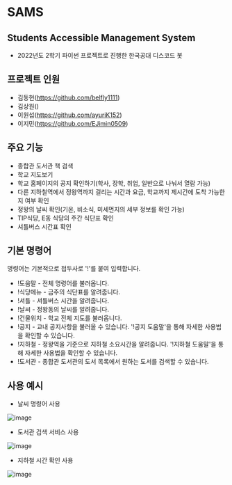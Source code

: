 # SAMS
## Students Accessible Management System
- 2022년도 2학기 파이썬 프로젝트로 진행한 한국공대 디스코드 봇

## 프로젝트 인원
- 김동현(https://github.com/belfly1111)
- 김상원()
- 이원섭(https://github.com/ayuriK152)
- 이지민(https://github.com/EJimin0509)

## 주요 기능
- 종합관 도서관 책 검색
- 학교 지도보기
- 학교 홈페이지의 공지 확인하기(학사, 장학, 취업, 일반으로 나눠서 열람 가능)
- 다른 지하철역에서 정왕역까지 걸리는 시간과 요금, 학교까지 제시간에 도착 가능한지 여부 확인
- 정왕의 날씨 확인(기온, 비소식, 미세먼지의 세부 정보를 확인 가능)
- TIP식당, E동 식당의 주간 식단표 확인
- 셔틀버스 시간표 확인

## 기본 명령어
명령어는 기본적으로 접두사로 '!'를 붙여 입력합니다.
- !도움말 - 전체 명령어를 불러옵니다.
- !식당메뉴 - 금주의 식단표를 알려줍니다.
- !셔틀 - 셔틀버스 시간을 알려줍니다.
- !날씨 - 정왕동의 날씨를 알려줍니다.
- !건물위치 - 학교 전체 지도를 불러옵니다.
- !공지 - 교내 공지사항을 불러올 수 있습니다. '!공지 도움말'을 통해 자세한 사용법을 확인할 수 있습니다.
- !지하철 - 정왕역을 기준으로 지하철 소요시간을 알려줍니다. '!지하철 도움말'을 통해 자세한 사용법을 확인할 수 있습니다.
- !도서관 - 종합관 도서관의 도서 목록에서 원하는 도서를 검색할 수 있습니다.

## 사용 예시
- 날씨 명령어 사용

![image](https://github.com/ayuriK152/SAMS/assets/77537017/905f08b5-835e-4998-9450-1294e497d932)
- 도서관 검색 서비스 사용

![image](https://github.com/ayuriK152/SAMS/assets/77537017/048ff178-a71c-4a9d-b553-127db3472fce)
- 지하철 시간 확인 사용

![image](https://github.com/ayuriK152/SAMS/assets/77537017/dd67625f-3887-47a3-a507-75a938bec43c)
